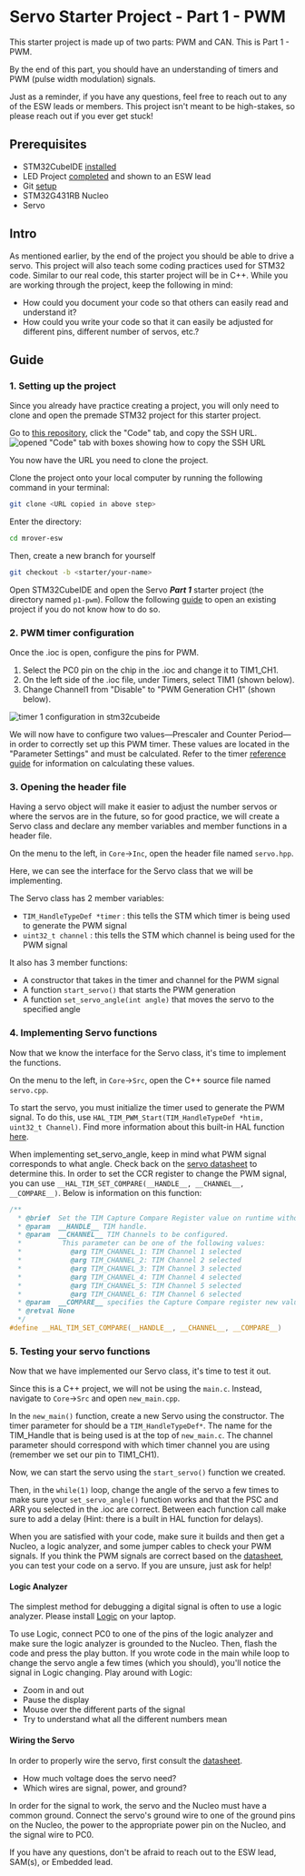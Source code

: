 # Servo Starter Project - Part 1 - PWM

This starter project is made up of two parts: PWM and CAN. This is Part 1 - PWM.

By the end of this part, you should have an understanding of timers and PWM (pulse width modulation)
signals.

Just as a reminder, if you have any questions, feel free to reach out to any
of the ESW leads or members. This project isn't meant to be high-stakes,
so please reach out if you ever get stuck!

## Prerequisites

* STM32CubeIDE [installed](../../stm32cubeide/index.md)
* LED Project [completed](https://github.com/umrover/embedded-testbench/wiki/Nucleo-LED-Starter-Project) and shown to an ESW lead
* Git [setup](https://github.com/umrover/mrover-ros/wiki/Intro-to-the-Command-Line-and-Git)
* STM32G431RB Nucleo
* Servo

## Intro

As mentioned earlier, by the end of the project you should be able to drive a servo.
This project will also teach some coding practices used for STM32 code. Similar to our real code, this starter project will be in C++.
While you are working through the project, keep the following in mind:

* How could you document your code so that others can easily read and understand it?
* How could you write your code so that it can easily be adjusted for different pins, different number of servos, etc.?

## Guide

### 1. Setting up the project
Since you already have practice creating a project, you will only need to clone and open the
premade STM32 project for this starter project.

Go to [this repository](https://github.com/umrover/mrover-esw), click the "Code" tab, and copy the SSH URL.
![opened "Code" tab with boxes showing how to copy the SSH URL](copy-git-repo.webp)

You now have the URL you need to clone the project.

Clone the project onto your local computer by running the following command in your terminal:
```sh
git clone <URL copied in above step>
```

Enter the directory:
```sh
cd mrover-esw
```

Then, create a new branch for yourself
```sh
git checkout -b <starter/your-name>
```

Open STM32CubeIDE and open the Servo ***Part 1*** starter project (the directory named `p1-pwm`). Follow the following
[guide](../../stm32cubeide/index.md#opening-an-existing-project) to open an existing project if you do not
know how to do so.

### 2. PWM timer configuration

Once the .ioc is open, configure the pins for PWM.

1. Select the PC0 pin on the chip in the .ioc and change it to TIM1_CH1.
2. On the left side of the .ioc file, under Timers, select TIM1 (shown below).
3. Change Channel1 from "Disable" to "PWM Generation CH1" (shown below).

![timer 1 configuration in stm32cubeide](servo-timer-config.webp)

We will now have to configure two values&mdash;Prescaler and Counter Period&mdash;in order to
correctly set up this PWM timer. These values are located in the "Parameter Settings" and must be
calculated. Refer to the timer [reference guide](../../../info/timers.md) for information on
calculating these values.

### 3. Opening the header file

Having a servo object will make it easier to adjust the number servos or where the servos are
in the future, so for good practice, we will create a Servo class and declare any member variables
and member functions in a header file.

On the menu to the left, in `Core`&rarr;`Inc`, open the header file named `servo.hpp`.

Here, we can see the interface for the Servo class that we will be implementing.

The Servo class has 2 member variables:

* `TIM_HandleTypeDef *timer` : this tells the STM which timer is being used to generate the PWM signal
* `uint32_t channel` : this tells the STM which channel is being used for the PWM signal

It also has 3 member functions:

* A constructor that takes in the timer and channel for the PWM signal
* A function `start_servo()` that starts the PWM generation
* A function `set_servo_angle(int angle)` that moves the servo to the specified angle


### 4. Implementing Servo functions

Now that we know the interface for the Servo class, it's time to implement the functions.

On the menu to the left, in `Core`&rarr;`Src`, open the C++ source file named `servo.cpp`.

To start the servo, you must initialize the timer used to generate the PWM signal. To do this,
use `HAL_TIM_PWM_Start(TIM_HandleTypeDef *htim, uint32_t Channel)`. Find more information about this
built-in HAL function [here](http://www.disca.upv.es/aperles/arm_cortex_m3/llibre/st/STM32F439xx_User_Manual/group__tim__exported__functions__group3.html).

When implementing set_servo_angle, keep in mind what PWM signal corresponds to what angle.
Check back on the [servo datasheet](http://www.ee.ic.ac.uk/pcheung/teaching/DE1_EE/stores/sg90_datasheet.pdf)
to determine this. In order to set the CCR register to change the PWM signal, you can use
`__HAL_TIM_SET_COMPARE(__HANDLE__, __CHANNEL__, __COMPARE__)`. Below is information on this function:

```c
/**
  * @brief  Set the TIM Capture Compare Register value on runtime without calling another time ConfigChannel function.
  * @param  __HANDLE__ TIM handle.
  * @param  __CHANNEL__ TIM Channels to be configured.
  *          This parameter can be one of the following values:
  *            @arg TIM_CHANNEL_1: TIM Channel 1 selected
  *            @arg TIM_CHANNEL_2: TIM Channel 2 selected
  *            @arg TIM_CHANNEL_3: TIM Channel 3 selected
  *            @arg TIM_CHANNEL_4: TIM Channel 4 selected
  *            @arg TIM_CHANNEL_5: TIM Channel 5 selected
  *            @arg TIM_CHANNEL_6: TIM Channel 6 selected
  * @param  __COMPARE__ specifies the Capture Compare register new value.
  * @retval None
  */
#define __HAL_TIM_SET_COMPARE(__HANDLE__, __CHANNEL__, __COMPARE__)
```

### 5. Testing your servo functions

Now that we have implemented our Servo class, it's time to test it out.

Since this is a C++ project, we will not be using the `main.c`. Instead, navigate to `Core`&rarr;`Src`
and open `new_main.cpp`.

In the `new_main()` function, create a new Servo using the constructor. The timer parameter for
should be a `TIM_HandleTypeDef*`. The name for the TIM_Handle that is being used is at the top of
`new_main.c`. The channel parameter should correspond with which timer channel you are using
(remember we set our pin to TIM1_CH1).

Now, we can start the servo using the `start_servo()` function we created.

Then, in the `while(1)` loop, change the angle of the servo a few times to make sure your
`set_servo_angle()` function works and that the PSC and ARR you selected in the .ioc are correct.
Between each function call make sure to add a delay (Hint: there is a built in HAL function for delays).

When you are satisfied with your code, make sure it builds and then get a Nucleo, a logic analyzer,
and some jumper cables to check your PWM signals. If you think the PWM signals are correct based on the
[datasheet](http://www.ee.ic.ac.uk/pcheung/teaching/DE1_EE/stores/sg90_datasheet.pdf), you can test
your code on a servo. If you are unsure, just ask for help!

#### Logic Analyzer
The simplest method for debugging a digital signal is often to use a logic analyzer. Please install [Logic](https://www.saleae.com/downloads/) on your laptop.

To use Logic, connect PC0 to one of the pins of the logic analyzer and make sure the logic analyzer is grounded to the Nucleo. Then, flash the code and press the play button. If you wrote code in the main while loop to change the servo angle a few times (which you should), you'll notice the signal in Logic changing.
Play around with Logic:

* Zoom in and out
* Pause the display
* Mouse over the different parts of the signal
* Try to understand what all the different numbers mean


#### Wiring the Servo
In order to properly wire the servo, first consult the [datasheet](http://www.ee.ic.ac.uk/pcheung/teaching/DE1_EE/stores/sg90_datasheet.pdf).

* How much voltage does the servo need?
* Which wires are signal, power, and ground?

In order for the signal to work, the servo and the Nucleo must have a common ground. Connect the servo's ground wire to one of the ground pins on the Nucleo, the power to the appropriate power pin on the Nucleo, and the signal wire to PC0.

If you have any questions, don't be afraid to reach out to the ESW lead, SAM(s), or Embedded lead.
